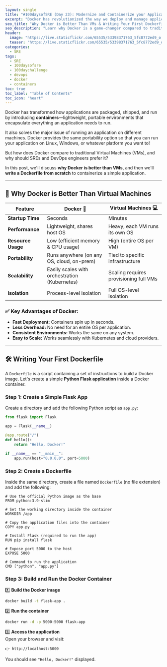 ```yaml
---
layout: single
title: "#100daysofSRE (Day 23): Modernize and Containerize your Applications or Microservices"
excerpt: "Docker has revolutionized the way we deploy and manage applications by providing lightweight, portable containers. In this post, we'll explore why Docker is better than traditional VMs and walk through how to write a `Dockerfile` to containerize applications efficiently."
seo_title: "Why Docker is Better Than VMs & Writing Your First Dockerfile"
seo_description: "Learn why Docker is a game-changer compared to traditional virtual machines and how to write a Dockerfile with practical examples. Ideal for SREs, DevOps, and developers looking to simplify deployments."
header:
  image: "https://live.staticflickr.com/65535/53398371763_5fc8772ed9_o.png"
  teaser: "https://live.staticflickr.com/65535/53398371763_5fc8772ed9_o.png"
categories:
  - SRE
tags:
  - SRE
  - 100daysofsre
  - 100daychallenge
  - devops
  - docker
  - containers
toc: true
toc_label: "Table of Contents"
toc_icon: "heart"
---
```



Docker has transformed how applications are packaged, shipped, and run by introducing **containers**—lightweight, portable environments that encapsulate everything an application needs to run. 

It also solves the major issue of running an application on different machines. Docker provides the same portability option so that you can run your application on Linux, Windows, or whatever platform you want to!

But how does Docker compare to traditional Virtual Machines (VMs), and why should SREs and DevOps engineers prefer it?

In this post, we'll discuss **why Docker is better than VMs**, and then we'll **write a Dockerfile from scratch** to containerize a simple application.

---

## 🚀 Why Docker is Better Than Virtual Machines

| Feature          | Docker 🐳  | Virtual Machines 💻 |
|-----------------|------------|------------------|
| **Startup Time** | Seconds   | Minutes         |
| **Performance** | Lightweight, shares host OS | Heavy, each VM runs its own OS |
| **Resource Usage** | Low (efficient memory & CPU usage) | High (entire OS per VM) |
| **Portability** | Runs anywhere (on any OS, cloud, on-prem) | Tied to specific infrastructure |
| **Scalability** | Easily scales with orchestration (Kubernetes) | Scaling requires provisioning full VMs |
| **Isolation** | Process-level isolation | Full OS-level isolation |

### ✅ Key Advantages of Docker:
- **Fast Deployment:** Containers spin up in seconds.
- **Less Overhead:** No need for an entire OS per application.
- **Consistent Environments:** Works the same on any system.
- **Easy to Scale:** Works seamlessly with Kubernetes and cloud providers.

---

## 🛠 Writing Your First Dockerfile

A `Dockerfile` is a script containing a set of instructions to build a Docker image. Let's create a simple **Python Flask application** inside a Docker container.

### **Step 1: Create a Simple Flask App**
Create a directory and add the following Python script as `app.py`:

```python
from flask import Flask

app = Flask(__name__)

@app.route("/")
def hello():
    return "Hello, Docker!"

if __name__ == "__main__":
    app.run(host="0.0.0.0", port=5000)
```

### **Step 2: Create a Dockerfile**

Inside the same directory, create a file named `Dockerfile` (no file extension) and add the following:

```docker
# Use the official Python image as the base
FROM python:3.9-slim

# Set the working directory inside the container
WORKDIR /app

# Copy the application files into the container
COPY app.py .

# Install Flask (required to run the app)
RUN pip install flask

# Expose port 5000 to the host
EXPOSE 5000

# Command to run the application
CMD ["python", "app.py"]

```


### **Step 3: Build and Run the Docker Container**

1️⃣ **Build the Docker image**

```bash
docker build -t flask-app .
```

2️⃣ **Run the container**

```bash
docker run -d -p 5000:5000 flask-app
``` 

3️⃣ **Access the application**  
Open your browser and visit:  
```
👉 http://localhost:5000
```  
You should see `"Hello, Docker!"` displayed.
<!--stackedit_data:
eyJoaXN0b3J5IjpbNTM2OTg1NjU0LDE2MjMxMzc0ODldfQ==
-->